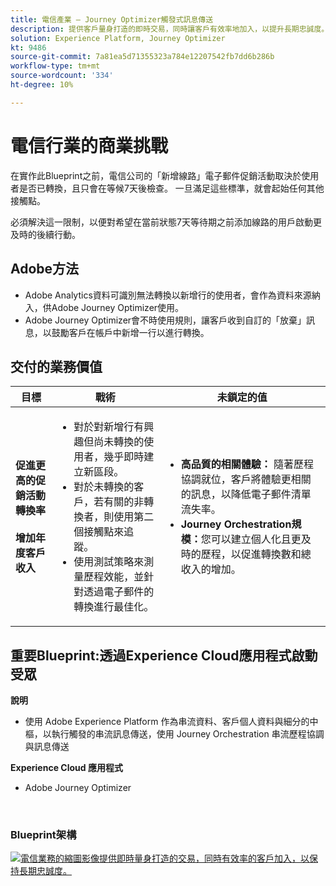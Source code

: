 ```yaml
---
title: 電信產業 — Journey Optimizer觸發式訊息傳送
description: 提供客戶量身打造的即時交易，同時讓客戶有效率地加入，以提升長期忠誠度。
solution: Experience Platform, Journey Optimizer
kt: 9486
source-git-commit: 7a81ea5d71355323a784e12207542fb7dd6b286b
workflow-type: tm+mt
source-wordcount: '334'
ht-degree: 10%

---
```



# 電信行業的商業挑戰

在實作此Blueprint之前，電信公司的「新增線路」電子郵件促銷活動取決於使用者是否已轉換，且只會在等候7天後檢查。 一旦滿足這些標準，就會起始任何其他接觸點。

必須解決這一限制，以便對希望在當前狀態7天等待期之前添加線路的用戶啟動更及時的後續行動。

## Adobe方法

* Adobe Analytics資料可識別無法轉換以新增行的使用者，會作為資料來源納入，供Adobe Journey Optimizer使用。
* Adobe Journey Optimizer會不時使用規則，讓客戶收到自訂的「放棄」訊息，以鼓勵客戶在帳戶中新增一行以進行轉換。


## 交付的業務價值

| 目標 | 戰術 | 未鎖定的值 |
|---|---|---|
| **促進更高的促銷活動轉換率&#x200B;**<br></br>**增加年度客戶收入**</ul> | <ul><li>對於對新增行有興趣但尚未轉換的使用者，幾乎即時建立新區段。</li><li>對於未轉換的客戶，若有關的非轉換者，則使用第二個接觸點來追蹤。 </li><li>使用測試策略來測量歷程效能，並針對透過電子郵件的轉換進行最佳化。</li></ul> | <ul><li><strong>高品質的相關體驗：</strong> 隨著歷程協調就位，客戶將體驗更相關的訊息，以降低電子郵件清單流失率。</li><li><strong>Journey Orchestration規模：</strong>您可以建立個人化且更及時的歷程，以促進轉換數和總收入的增加。</li></ul> |

## 重要Blueprint:透過Experience Cloud應用程式啟動受眾

<strong>說明</strong>
<ul><li>使用 Adobe Experience Platform 作為串流資料、客戶個人資料與細分的中樞，以執行觸發的串流訊息傳送，使用 Journey Orchestration 串流歷程協調與訊息傳送</li></ul>

<strong>Experience Cloud 應用程式</strong>
<ul><li>Adobe Journey Optimizer</li></ul> 
<br>

### Blueprint架構

<a href="https://experienceleague.adobe.com/docs/blueprints-learn/architecture/customer-journeys/journey-optimizer.html?lang=en"><img alt="電信業務的縮圖影像提供即時量身打造的交易，同時有效率的客戶加入，以保持長期忠誠度。" src="https://experienceleague.adobe.com/docs/blueprints-learn/assets/journey-optimizer.png?lang=en"/></a>





